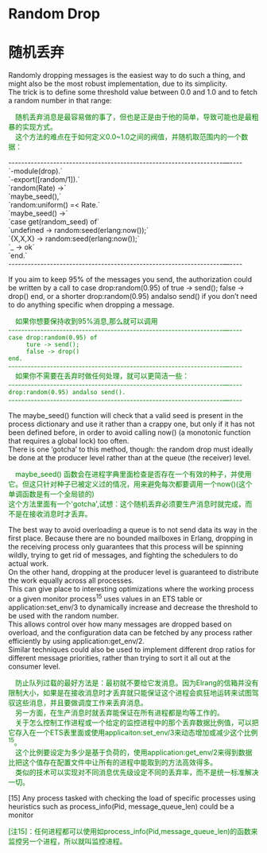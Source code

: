 # Random Drop
# 随机丢弃
Randomly dropping messages is the easiest way to do such a thing, and might also be the most robust implementation, due to its simplicity.<br>
The trick is to define some threshold value between 0.0 and 1.0 and to fetch a random number in that range:
<p></p> <font color="green">
&emsp;随机丢弃消息是最容易做的事了，但也是正是由于他的简单，导致可能也是最粗暴的实现方式。<br>
&emsp;这个方法的难点在于如何定义0.0~1.0之间的阀值，并随机取范围内的一个数据：
</font> <p></p>
-------------------------------------------------------------------—----<br>
`-module(drop).`<br>
`-export([random/1]).`<br>
`random(Rate) ->`<br>
`maybe_seed(),`<br>
`random:uniform() =< Rate.`<br>
`maybe_seed() ->`<br>
`case get(random_seed) of`<br>
`undefined -> random:seed(erlang:now());`<br>
`{X,X,X} -> random:seed(erlang:now());`<br>
`_ -> ok`<br>
`end.`<br>
-------------------------------------------------------------------—----<br>
<p></p>

If you aim to keep 95% of the messages you send, the authorization could be written by a call to case drop:random(0.95) of true -> send(); false -> drop() end, or a shorter drop:random(0.95) andalso send() if you don’t need to do anything specific when dropping a message.
<p></p> <font color="green">

&emsp;如果你想要保持收到95%消息,那么就可以调用<br>
-------------------------------------------------------------------—----<br>
`case drop:random(0.95) of`<br>
`     ture -> send();`<br>
`     false -> drop()`<br>
`end.`<br>
-------------------------------------------------------------------—----<br>
&emsp;如果你不需要在丢弃时做任何处理，就可以更简洁一些：<br>
-------------------------------------------------------------------—----<br>
`drop:random(0.95) andalso send().`<br>
-------------------------------------------------------------------—----<br>
</font> <p></p>
The maybe_seed() function will check that a valid seed is present in the process dictionary and use it rather than a crappy one, but only if it has not been defined before, in order to avoid calling now() (a monotonic function that requires a global lock) too often.<br>
There is one ‘gotcha’ to this method, though: the random drop must ideally be done at the producer level rather than at the queue (the receiver) level.
<p></p> <font color="green">
&emsp;maybe_seed() 函数会在进程字典里面检查是否存在一个有效的种子，并使用它。但这只针对种子已被定义过的情况，用来避免每次都要调用一个now()(这个单调函数是有一个全局锁的)<br>
这个方法里面有一个'gotcha',试想：这个随机丢弃必须要生产消息时就完成，而不是在接收消息时才丢弃。
</font> <p></p>

The best way to avoid overloading a queue is to not send data its way in the first place. Because there are no bounded mailboxes in Erlang, dropping in the receiving process only guarantees that this process will be spinning wildly, trying to get rid of messages, and fighting the schedulers to do actual work.<br>
On the other hand, dropping at the producer level is guaranteed to distribute the work equally across all processes.<br>
This can give place to interesting optimizations where the working process or a given monitor process<sup>15</sup> uses values in an ETS table or application:set_env/3 to dynamically increase and decrease the threshold to be used with the random number.<br>
This allows control over how many messages are dropped based on overload, and the configuration data can be fetched by any process rather efficiently by using application:get_env/2.<br>
Similar techniques could also be used to implement different drop ratios for different message priorities, rather than trying to sort it all out at the consumer level.
<p></p> <font color="green">
&emsp;防止队列过载的最好方法是：最初就不要给它发消息。因为Elrang的信箱并没有限制大小，如果是在接收消息时才丢弃就只能保证这个进程会疯狂地运转来试图驾驭这些消息，并且要做调度工作来丢弃消息。<br>
&emsp;另一方面，在生产消息时就丢弃能保证在所有进程都是均等工作的。<br>
&emsp;关于怎么控制工作进程或一个给定的监控进程中的那个丢弃数据比例值，可以把它存入在一个ETS表里面或使用applicaiton:set_env/3来动态增加或减少这个比例<sup>15</sup>。<br>
&emsp;这个比例要设定为多少是基于负荷的，使用application:get_env/2来得到数据比把这个值存在配置文件中让所有的进程中能取到的方法高效得多。<br>
&emsp;类似的技术可以实现对不同消息优先级设定不同的丢弃率，而不是统一标准解决一切。
</font> <p></p>

[15] Any process tasked with checking the load of specific processes using heuristics such as process_info(Pid, message_queue_len) could be a monitor

<p></p> <font color="green">
[注15]：任何进程都可以使用如process_info(Pid,message_queue_len)的函数来监控另一个进程，所以就叫监控进程。
</font> <p></p>


